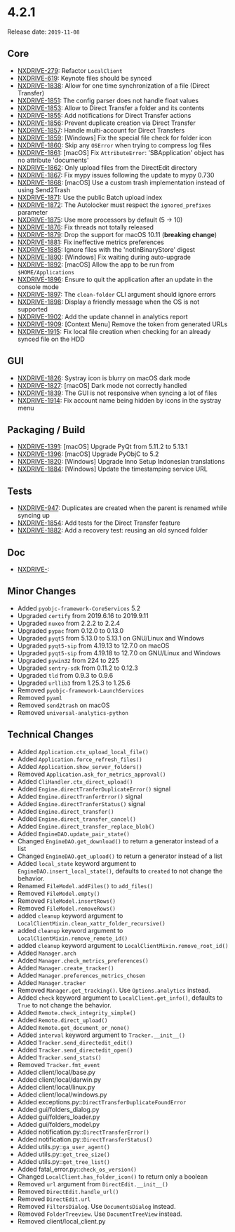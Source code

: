 # 4.2.1

Release date: `2019-11-08`

## Core

- [NXDRIVE-279](https://jira.nuxeo.com/browse/NXDRIVE-279): Refactor `LocalClient`
- [NXDRIVE-619](https://jira.nuxeo.com/browse/NXDRIVE-619): Keynote files should be synced
- [NXDRIVE-1838](https://jira.nuxeo.com/browse/NXDRIVE-1838): Allow for one time synchronization of a file (Direct Transfer)
- [NXDRIVE-1851](https://jira.nuxeo.com/browse/NXDRIVE-1851): The config parser does not handle float values
- [NXDRIVE-1853](https://jira.nuxeo.com/browse/NXDRIVE-1853): Allow to Direct Transfer a folder and its contents
- [NXDRIVE-1855](https://jira.nuxeo.com/browse/NXDRIVE-1855): Add notifications for Direct Transfer actions
- [NXDRIVE-1856](https://jira.nuxeo.com/browse/NXDRIVE-1856): Prevent duplicate creation via Direct Transfer
- [NXDRIVE-1857](https://jira.nuxeo.com/browse/NXDRIVE-1857): Handle multi-account for Direct Transfers
- [NXDRIVE-1859](https://jira.nuxeo.com/browse/NXDRIVE-1859): [Windows] Fix the special file check for folder icon
- [NXDRIVE-1860](https://jira.nuxeo.com/browse/NXDRIVE-1860): Skip any `OSError` when trying to compress log files
- [NXDRIVE-1861](https://jira.nuxeo.com/browse/NXDRIVE-1861): [macOS] Fix `AttributeError`: 'SBApplication' object has no attribute 'documents'
- [NXDRIVE-1862](https://jira.nuxeo.com/browse/NXDRIVE-1862): Only upload files from the DirectEdit directory
- [NXDRIVE-1867](https://jira.nuxeo.com/browse/NXDRIVE-1867): Fix mypy issues following the update to mypy 0.730
- [NXDRIVE-1868](https://jira.nuxeo.com/browse/NXDRIVE-1868): [macOS] Use a custom trash implementation instead of using Send2Trash
- [NXDRIVE-1871](https://jira.nuxeo.com/browse/NXDRIVE-1871): Use the public Batch upload index
- [NXDRIVE-1872](https://jira.nuxeo.com/browse/NXDRIVE-1872): The Autolocker must respect the `ignored_prefixes` parameter
- [NXDRIVE-1875](https://jira.nuxeo.com/browse/NXDRIVE-1875): Use more processors by default (5 -> 10)
- [NXDRIVE-1876](https://jira.nuxeo.com/browse/NXDRIVE-1876): Fix threads not totally released
- [NXDRIVE-1879](https://jira.nuxeo.com/browse/NXDRIVE-1879): Drop the support for macOS 10.11 (**breaking change**)
- [NXDRIVE-1881](https://jira.nuxeo.com/browse/NXDRIVE-1881): Fix ineffective metrics preferences
- [NXDRIVE-1885](https://jira.nuxeo.com/browse/NXDRIVE-1885): Ignore files with the 'notInBinaryStore' digest
- [NXDRIVE-1890](https://jira.nuxeo.com/browse/NXDRIVE-1890): [Windows] Fix waiting during auto-upgrade
- [NXDRIVE-1892](https://jira.nuxeo.com/browse/NXDRIVE-1892): [macOS] Allow the app to be run from `$HOME/Applications`
- [NXDRIVE-1896](https://jira.nuxeo.com/browse/NXDRIVE-1896): Ensure to quit the application after an update in the console mode
- [NXDRIVE-1897](https://jira.nuxeo.com/browse/NXDRIVE-1897): The `clean-folder` CLI argument should ignore errors
- [NXDRIVE-1898](https://jira.nuxeo.com/browse/NXDRIVE-1898): Display a friendly message when the OS is not supported
- [NXDRIVE-1902](https://jira.nuxeo.com/browse/NXDRIVE-1902): Add the update channel in analytics report
- [NXDRIVE-1909](https://jira.nuxeo.com/browse/NXDRIVE-1909): [Context Menu] Remove the token from generated URLs
- [NXDRIVE-1915](https://jira.nuxeo.com/browse/NXDRIVE-1915): Fix local file creation when checking for an already synced file on the HDD

## GUI

- [NXDRIVE-1826](https://jira.nuxeo.com/browse/NXDRIVE-1826): Systray icon is blurry on macOS dark mode
- [NXDRIVE-1827](https://jira.nuxeo.com/browse/NXDRIVE-1827): [macOS] Dark mode not correctly handled
- [NXDRIVE-1839](https://jira.nuxeo.com/browse/NXDRIVE-1839): The GUI is not responsive when syncing a lot of files
- [NXDRIVE-1914](https://jira.nuxeo.com/browse/NXDRIVE-1914): Fix account name being hidden by icons in the systray menu

## Packaging / Build

- [NXDRIVE-1391](https://jira.nuxeo.com/browse/NXDRIVE-1391): [macOS] Upgrade PyQt from 5.11.2 to 5.13.1
- [NXDRIVE-1396](https://jira.nuxeo.com/browse/NXDRIVE-1396): [macOS] Upgrade PyObjC to 5.2
- [NXDRIVE-1820](https://jira.nuxeo.com/browse/NXDRIVE-1820): [Windows] Upgrade Inno Setup Indonesian translations
- [NXDRIVE-1884](https://jira.nuxeo.com/browse/NXDRIVE-1884): [Windows] Update the timestamping service URL

## Tests

- [NXDRIVE-947](https://jira.nuxeo.com/browse/NXDRIVE-947): Duplicates are created when the parent is renamed while syncing up
- [NXDRIVE-1854](https://jira.nuxeo.com/browse/NXDRIVE-1854): Add tests for the Direct Transfer feature
- [NXDRIVE-1882](https://jira.nuxeo.com/browse/NXDRIVE-1882): Add a recovery test: reusing an old synced folder

## Doc

- [NXDRIVE-](https://jira.nuxeo.com/browse/NXDRIVE-):

## Minor Changes

- Added `pyobjc-framework-CoreServices` 5.2
- Upgraded `certify` from 2019.6.16 to 2019.9.11
- Upgraded `nuxeo` from 2.2.2 to 2.2.4
- Upgraded `pypac` from 0.12.0 to 0.13.0
- Upgraded `pyqt5` from 5.13.0 to 5.13.1 on GNU/Linux and Windows
- Upgraded `pyqt5-sip` from 4.19.13 to 12.7.0 on macOS
- Upgraded `pyqt5-sip` from 4.19.18 to 12.7.0 on GNU/Linux and Windows
- Upgraded `pywin32` from 224 to 225
- Upgraded `sentry-sdk` from 0.11.2 to 0.12.3
- Upgraded `tld` from 0.9.3 to 0.9.6
- Upgraded `urllib3` from 1.25.3 to 1.25.6
- Removed `pyobjc-framework-LaunchServices`
- Removed `pyaml`
- Removed `send2trash` on macOS
- Removed `universal-analytics-python`

## Technical Changes

- Added `Application.ctx_upload_local_file()`
- Added `Application.force_refresh_files()`
- Added `Application.show_server_folders()`
- Removed `Application.ask_for_metrics_approval()`
- Added `CliHandler.ctx_direct_upload()`
- Added `Engine.directTranferDuplicateError()` signal
- Added `Engine.directTranferError()` signal
- Added `Engine.directTranferStatus()` signal
- Added `Engine.direct_transfer()`
- Added `Engine.direct_transfer_cancel()`
- Added `Engine.direct_transfer_replace_blob()`
- Added `EngineDAO.update_pair_state()`
- Changed `EngineDAO.get_download()` to return a generator instead of a list
- Changed `EngineDAO.get_upload()` to return a generator instead of a list
- Added `local_state` keyword argument to `EngineDAO.insert_local_state()`, defaults to `created` to not change the behavior.
- Renamed `FileModel.addFiles()` to `add_files()`
- Removed `FileModel.empty()`
- Removed `FileModel.insertRows()`
- Removed `FileModel.removeRows()`
- added `cleanup` keyword argument to `LocalClientMixin.clean_xattr_folder_recursive()`
- added `cleanup` keyword argument to `LocalClientMixin.remove_remote_id()`
- added `cleanup` keyword argument to `LocalClientMixin.remove_root_id()`
- Added `Manager.arch`
- Added `Manager.check_metrics_preferences()`
- Added `Manager.create_tracker()`
- Added `Manager.preferences_metrics_chosen`
- Added `Manager.tracker`
- Removed `Manager.get_tracking()`. Use `Options.analytics` instead.
- Added `check` keyword argument to `LocalClient.get_info()`, defaults to `True` to not change the behavior.
- Added `Remote.check_integrity_simple()`
- Added `Remote.direct_upload()`
- Added `Remote.get_document_or_none()`
- Added `interval` keyword argument to `Tracker.__init__()`
- Added `Tracker.send_directedit_edit()`
- Added `Tracker.send_directedit_open()`
- Added `Tracker.send_stats()`
- Removed `Tracker.fmt_event`
- Added client/local/base.py
- Added client/local/darwin.py
- Added client/local/linux.py
- Added client/local/windows.py
- Added exceptions.py::`DirectTransferDuplicateFoundError`
- Added gui/folders_dialog.py
- Added gui/folders_loader.py
- Added gui/folders_model.py
- Added notification.py::`DirectTransferError()`
- Added notification.py::`DirectTransferStatus()`
- Added utils.py::`ga_user_agent()`
- Added utils.py::`get_tree_size()`
- Added utils.py::`get_tree_list()`
- Added fatal_error.py::`check_os_version()`
- Changed `LocalClient.has_folder_icon()` to return only a boolean
- Removed `url` argument from `DirectEdit.__init__()`
- Removed `DirectEdit.handle_url()`
- Removed `DirectEdit.url`
- Removed `FiltersDialog`. Use `DocumentsDialog` instead.
- Removed `FolderTreeview`. Use `DocumentTreeView` instead.
- Removed client/local_client.py
